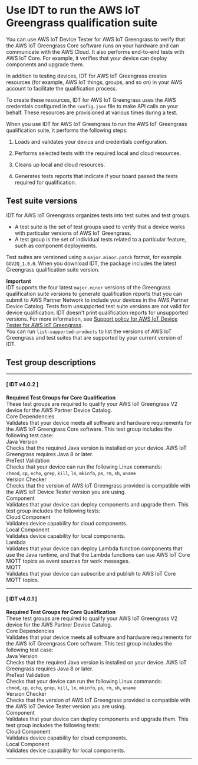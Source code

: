 # Use IDT to run the AWS IoT Greengrass qualification suite<a name="idt-greengrass-qualification"></a>

You can use AWS IoT Device Tester for AWS IoT Greengrass to verify that the AWS IoT Greengrass Core software runs on your hardware and can communicate with the AWS Cloud\. It also performs end\-to\-end tests with AWS IoT Core\. For example, it verifies that your device can deploy components and upgrade them\. 

In addition to testing devices, IDT for AWS IoT Greengrass creates resources \(for example, AWS IoT things, groups, and so on\) in your AWS account to facilitate the qualification process\.

<a name="idt-aws-credentials"></a>To create these resources, IDT for AWS IoT Greengrass uses the AWS credentials configured in the `config.json` file to make API calls on your behalf\. These resources are provisioned at various times during a test\.

When you use IDT for AWS IoT Greengrass to run the AWS IoT Greengrass qualification suite, it performs the following steps:

1. Loads and validates your device and credentials configuration\.

1. Performs selected tests with the required local and cloud resources\.

1. Cleans up local and cloud resources\.

1. Generates tests reports that indicate if your board passed the tests required for qualification\.

## Test suite versions<a name="idt-test-suite-versions"></a>

IDT for AWS IoT Greengrass organizes tests into test suites and test groups\.<a name="idt-test-suites-groups"></a>
+ A test suite is the set of test groups used to verify that a device works with particular versions of AWS IoT Greengrass\.
+ A test group is the set of individual tests related to a particular feature, such as component deployments\.

Test suites are versioned using a `major.minor.patch` format, for example `GGV2Q_1.0.0`\. When you download IDT, the package includes the latest Greengrass qualification suite version\.

**Important**  
IDT supports the four latest `major.minor` versions of the Greengrass qualification suite versions to generate qualification reports that you can submit to AWS Partner Network to include your devices in the AWS Partner Device Catalog\. Tests from unsupported test suite versions are not valid for device qualification\. IDT doesn't print qualification reports for unsupported versions\. For more information, see [Support policy for AWS IoT Device Tester for AWS IoT Greengrass](idt-support-policy.md)\.  
You can run `list-supported-products` to list the versions of AWS IoT Greengrass and test suites that are supported by your current version of IDT\. 

## Test group descriptions<a name="dt-test-groups"></a>

------
#### [ IDT v4\.0\.2 ]

**Required Test Groups for Core Qualification**  
These test groups are required to qualify your AWS IoT Greengrass V2 device for the AWS Partner Device Catalog\.    
Core Dependencies  
Validates that your device meets all software and hardware requirements for the AWS IoT Greengrass Core software\. This test group includes the following test case:     
Java Version  
Checks that the required Java version is installed on your device\. AWS IoT Greengrass requires Java 8 or later\.  
PreTest Validation  
Checks that your device can run the following Linux commands:   
`chmod`, `cp`, `echo`, `grep`, `kill`, `ln`, `mkinfo`, `ps`, `rm`, `sh`, `uname`   
Version Checker  
Checks that the version of AWS IoT Greengrass provided is compatible with the AWS IoT Device Tester version you are using\.  
Component  
Validates that your device can deploy components and upgrade them\. This test group includes the following tests:    
Cloud Component  
Validates device capability for cloud components\.  
Local Component  
Validates device capability for local components\.  
Lambda  
Validates that your device can deploy Lambda function components that use the Java runtime, and that the Lambda functions can use AWS IoT Core MQTT topics as event sources for work messages\.  
MQTT  
Validates that your device can subscribe and publish to AWS IoT Core MQTT topics\.

------
#### [ IDT v4\.0\.1 ]

**Required Test Groups for Core Qualification**  
These test groups are required to qualify your AWS IoT Greengrass V2 device for the AWS Partner Device Catalog\.    
Core Dependencies  
Validates that your device meets all software and hardware requirements for the AWS IoT Greengrass Core software\. This test group includes the following test case:     
Java Version  
Checks that the required Java version is installed on your device\. AWS IoT Greengrass requires Java 8 or later\.  
PreTest Validation  
Checks that your device can run the following Linux commands:   
`chmod`, `cp`, `echo`, `grep`, `kill`, `ln`, `mkinfo`, `ps`, `rm`, `sh`, `uname`   
Version Checker  
Checks that the version of AWS IoT Greengrass provided is compatible with the AWS IoT Device Tester version you are using\.  
Component  
Validates that your device can deploy components and upgrade them\. This test group includes the following tests:    
Cloud Component  
Validates device capability for cloud components\.  
Local Component  
Validates device capability for local components\.

------